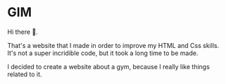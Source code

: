 <h1>GIM</h1>

Hi there 🙌.

That's a website that I made in order to improve my HTML and Css skills. It's not a super incridible code, but it took a long time to be made.

I decided to create a website about a gym, because I really like things related to it.

